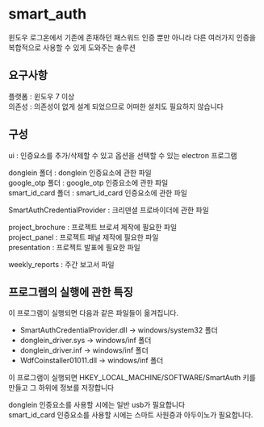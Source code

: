 # smart_auth
윈도우 로그온에서 기존에 존재하던 패스워드 인증 뿐만 아니라 다른 여러가지 인증을 복합적으로 사용할 수 있게 도와주는 솔루션

## 요구사항
플랫폼 : 윈도우 7 이상  
의존성 : 의존성이 없게 설계 되었으므로 어떠한 설치도 필요하지 않습니다

## 구성
ui : 인증요소를 추가/삭제할 수 있고 옵션을 선택할 수 있는 electron 프로그램

donglein 폴더 : donglein 인증요소에 관한 파일  
google_otp 폴더 : google_otp 인증요소에 관한 파일  
smart_id_card 폴더 : smart_id_card 인증요소에 관한 파일

SmartAuthCredentialProvider : 크리덴셜 프로바이더에 관한 파일

project_brochure : 프로젝트 브로셔 제작에 필요한 파일  
project_panel : 프로젝트 패널 제작에 필요한 파일  
presentation : 프로젝트 발표에 필요한 파일

weekly_reports : 주간 보고서 파일

## 프로그램의 실행에 관한 특징
이 프로그램이 실행되면 다음과 같은 파일들이 옮겨집니다.
- SmartAuthCredentialProvider.dll -> windows/system32 폴더
- donglein_driver.sys -> windows/inf 폴더
- donglein_driver.inf -> windows/inf 폴더
- WdfCoinstaller01011.dll -> windows/inf 폴더

이 프로그램이 실행되면 HKEY_LOCAL_MACHINE/SOFTWARE/SmartAuth 키를 만들고 그 하위에 정보를 저장합니다

donglein 인증요소를 사용할 시에는 일반 usb가 필요합니다  
smart_id_card 인증요소를 사용할 시에는 스마트 사원증과 아두이노가 필요합니다.
